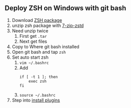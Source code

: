 ## Deploy ZSH on Windows with git bash

1. Download [ZSH package](https://packages.msys2.org/package/zsh?repo=msys&variant=x86_64)
1. unzip zsh package with [7-zip-zstd](https://github.com/mcmilk/7-Zip-zstd/releases)
1. Need unzip twice
    1. First get ```.tar```
    1. Next get files
1. Copy to Where git bash installed
1. Open git bash and tap ```zsh```
1. Set auto start zsh
    1. ```vim ~/.bashrc```
    1. Add
        ```
        if [ -t 1 ]; then
            exec zsh
        fi
        ```
    1. ```source ~/.bashrc```
1. Step into [install plugins](./zsh_deploy.sh)
